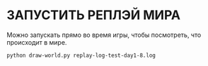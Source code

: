 


# ЗАПУСТИТЬ РЕПЛЭЙ МИРА

Можно запускать прямо во время игры, чтобы посмотреть, что происходит в мире.

```
python draw-world.py replay-log-test-day1-8.log
```